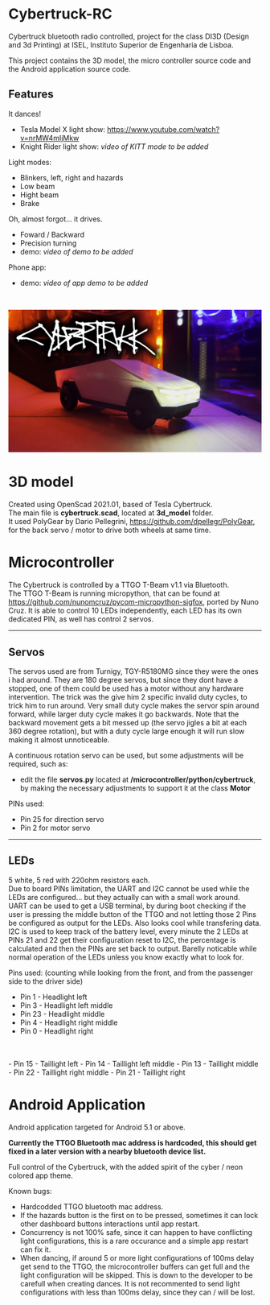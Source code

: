 # Cybertruck-RC
Cybertruck bluetooth radio controlled, project for the class DI3D (Design and 3d Printing) at ISEL, Instituto Superior de Engenharia de Lisboa.

This project contains the 3D model, the micro controller source code and the Android application source code.

## Features
It dances!
- Tesla Model X light show: https://www.youtube.com/watch?v=nrMW4mIjMkw
- Knight Rider light show: _video of KITT mode to be added_

Light modes:
- Blinkers, left, right and hazards
- Low beam
- Hight beam
- Brake

Oh, almost forgot... it drives.
- Foward / Backward
- Precision turning
- demo: _video of demo to be added_

Phone app:
- demo: _video of app demo to be added_
<br>

![Cybertruck RC](https://raw.githubusercontent.com/PiniponSelvagem/Cybertruck-RC/main/photos/YT_picture_below-2mb.jpg)

# 3D model
Created using OpenScad 2021.01, based of Tesla Cybertruck.<br>
The main file is **cybertruck.scad**, located at **3d_model** folder.<br>
It used PolyGear by Dario Pellegrini, https://github.com/dpellegr/PolyGear, for the back servo / motor to drive both wheels at same time.

# Microcontroller
The Cybertruck is controlled by a TTGO T-Beam v1.1 via Bluetooth.<br>
The TTGO T-Beam is running micropython, that can be found at https://github.com/nunomcruz/pycom-micropython-sigfox, ported by Nuno Cruz.
It is able to control 10 LEDs independently, each LED has its own dedicated PIN, as well has control 2 servos.

---
## Servos
The servos used are from Turnigy, TGY-R5180MG since they were the ones i had around. They are 180 degree servos, but since they dont have a stopped, one of them could be used has a motor without any hardware intervention. The trick was the give him 2 specific invalid duty cycles, to trick him to run around. Very small duty cycle makes the servor spin around forward, while larger duty cycle makes it go backwards. Note that the backward movement gets a bit messed up (the servo jigles a bit at each 360 degree rotation), but with a duty cycle large enough it will run slow making it almost unnoticeable.

A continuous rotation servo can be used, but some adjustments will be required, such as:
- edit the file **servos.py** located at **/microcontroller/python/cybertruck**, by making the necessary adjustments to support it at the class **Motor**

PINs used:
- Pin 25 for direction servo
- Pin 2 for motor servo

---
## LEDs
5 white, 5 red with 220ohm resistors each.<br>
Due to board PINs limitation, the UART and I2C cannot be used while the LEDs are configured... but they actually can with a small work around.<br>
UART can be used to get a USB terminal, by during boot checking if the user is pressing the middle button of the TTGO and not letting those 2 Pins be configured as output for the LEDs. Also looks cool while transfering data.<br>
I2C is used to keep track of the battery level, every minute the 2 LEDs at PINs 21 and 22 get their configuration reset to I2C, the percentage is calculated and then the PINs are set back to output. Barelly noticable while normal operation of the LEDs unless you know exactly what to look for.

Pins used: (counting while looking from the front, and from the passenger side to the driver side)
- Pin 1 - Headlight left
- Pin 3 - Headlight left middle
- Pin 23 - Headlight middle
- Pin 4 - Headlight right middle
- Pin 0 - Headlight right
<br>
<br>
- Pin 15 - Taillight left
- Pin 14 - Taillight left middle
- Pin 13 - Taillight middle
- Pin 22 - Taillight right middle
- Pin 21 - Taillight right

# Android Application
Android application targeted for Android 5.1 or above.

**Currently the TTGO Bluetooth mac address is hardcoded, this should get fixed in a later version with a nearby bluetooth device list.**

Full control of the Cybertruck, with the added spirit of the cyber / neon colored app theme.

Known bugs:
- Hardcodded TTGO bluetooth mac address.
- If the hazards button is the first on to be pressed, sometimes it can lock other dashboard buttons interactions until app restart.
- Concurrency is not 100% safe, since it can happen to have conflicting light configurations, this is a rare occurance and a simple app restart can fix it.
- When dancing, if around 5 or more light configurations of 100ms delay get send to the TTGO, the microcontroller buffers can get full and the light configuration will be skipped. This is down to the developer to be carefull when creating dances. It is not recommented to send light configurations with less than 100ms delay, since they can / will be lost.
